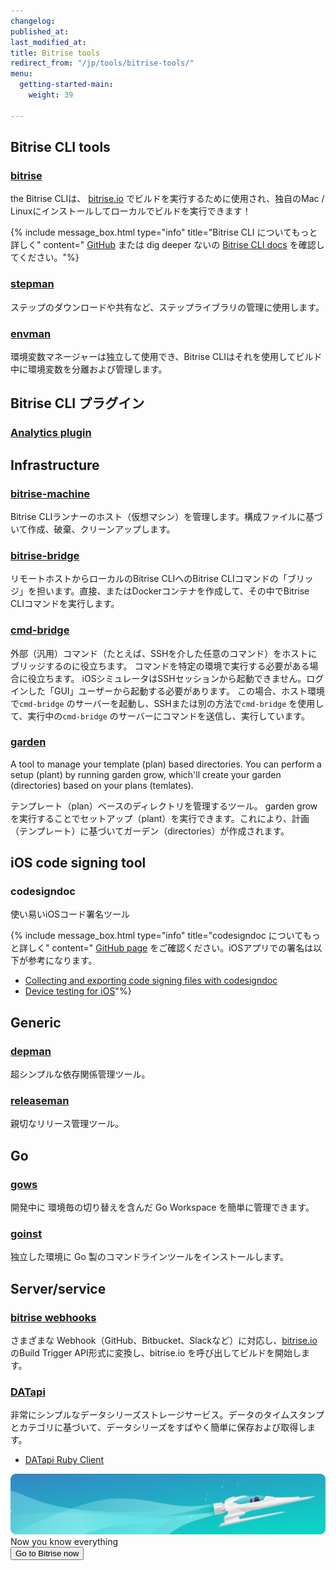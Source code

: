 ```yaml
---
changelog:
published_at:
last_modified_at:
title: Bitrise tools
redirect_from: "/jp/tools/bitrise-tools/"
menu:
  getting-started-main:
    weight: 39

---
```

## Bitrise CLI tools

### [bitrise](https://github.com/bitrise-io/bitrise)
the Bitrise CLIは、 [bitrise.io](https://www.bitrise.io) でビルドを実行するために使用され、独自のMac / Linuxにインストールしてローカルでビルドを実行できます！

{% include message_box.html type="info" title="Bitrise CLI についてもっと詳しく" content=" [GitHub](https://github.com/bitrise-io/bitrise) または dig deeper ないの [Bitrise CLI docs](/bitrise-cli/index/) を確認してください。"%}

### [stepman](https://github.com/bitrise-io/stepman)
  ステップのダウンロードや共有など、ステップライブラリの管理に使用します。

### [envman](https://github.com/bitrise-io/envman)
  環境変数マネージャーは独立して使用でき、Bitrise CLIはそれを使用してビルド中に環境変数を分離および管理します。

## Bitrise CLI プラグイン

### [Analytics plugin](https://github.com/bitrise-core/bitrise-plugins-analytics)

## Infrastructure

### [bitrise-machine](https://github.com/bitrise-tools/bitrise-machine)
Bitrise CLIランナーのホスト（仮想マシン）を管理します。構成ファイルに基づいて作成、破棄、クリーンアップします。

### [bitrise-bridge](https://github.com/bitrise-tools/bitrise-bridge)
リモートホストからローカルのBitrise CLIへのBitrise CLIコマンドの「ブリッジ」を担います。直接、またはDockerコンテナを作成して、その中でBitrise CLIコマンドを実行します。

### [cmd-bridge](https://github.com/bitrise-io/cmd-bridge)
外部（汎用）コマンド（たとえば、SSHを介した任意のコマンド）をホストにブリッジするのに役立ちます。
コマンドを特定の環境で実行する必要がある場合に役立ちます。 iOSシミュレータはSSHセッションから起動できません。ログインした「GUI」ユーザーから起動する必要があります。
この場合、ホスト環境で`cmd-bridge` のサーバーを起動し、SSHまたは別の方法で`cmd-bridge` を使用して、実行中の`cmd-bridge` のサーバーにコマンドを送信し、実行しています。

### [garden](https://github.com/bitrise-tools/garden)
  A tool to manage your template (plan) based directories.
  You can perform a setup (plant) by running garden grow,
  which'll create your garden (directories) based on your plans (temlates).

テンプレート（plan）ベースのディレクトリを管理するツール。
garden growを実行することでセットアップ（plant）を実行できます。これにより、計画（テンプレート）に基づいてガーデン（directories）が作成されます。

## iOS code signing tool

### codesigndoc
使い易いiOSコード署名ツール

{% include message_box.html type="info" title="codesigndoc についてもっと詳しく" content=" [GitHub page](https://github.com/bitrise-io/codesigndoc) をご確認ください。iOSアプリでの署名は以下が参考になります。

* [Collecting and exporting code signing files with codesigndoc](/code-signing/ios-code-signing/collecting-files-with-codesigndoc/)
* [Device testing for iOS](/testing/device-testing-for-ios/)"%}


## Generic

### [depman](https://github.com/bitrise-tools/depman)
超シンプルな依存関係管理ツール。

### [releaseman](https://github.com/bitrise-tools/releaseman)
親切なリリース管理ツール。

## Go

### [gows](https://github.com/bitrise-tools/gows)
開発中に 環境毎の切り替えを含んだ Go Workspace を簡単に管理できます。

### [goinst](https://github.com/bitrise-tools/goinst)
独立した環境に Go 製のコマンドラインツールをインストールします。

## Server/service

### [bitrise webhooks](https://github.com/bitrise-io/bitrise-webhooks)
さまざまな Webhook（GitHub、Bitbucket、Slackなど）に対応し、[bitrise.io](https://www.bitrise.io)のBuild Trigger API形式に変換し、bitrise.io を呼び出してビルドを開始します。

### [DATapi](https://github.com/bitrise-tools/datapi)
非常にシンプルなデータシリーズストレージサービス。データのタイムスタンプとカテゴリに基づいて、データシリーズをすばやく簡単に保存および取得します。
-  [DATapi Ruby Client](https://github.com/bitrise-tools/datapi-client)

<div class="banner">
	<img src="/assets/images/banner-bg-888x170.png" style="border: none;">
	<div class="deploy-text">Now you know everything</div>
	<a target="_blank" href="https://app.bitrise.io/dashboard/builds"><button class="button">Go to Bitrise now</button></a>
</div>